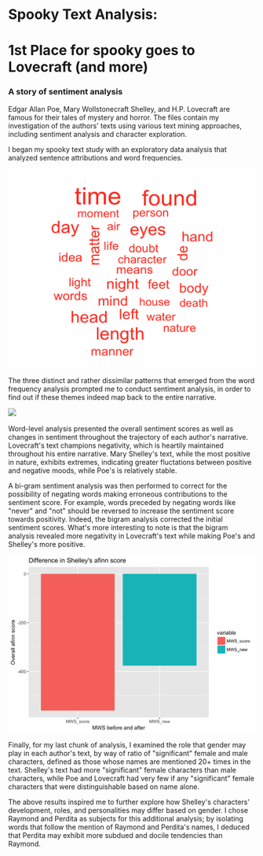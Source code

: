 # Spooky Text Analysis: 
# 1st Place for spooky goes to Lovecraft (and more)
### A story of sentiment analysis 

Edgar Allan Poe, Mary Wollstonecraft Shelley, and H.P. Lovecraft are famous for their tales of mystery and horror. The files contain my investigation of the authors' texts using various text mining approaches, including sentiment analysis and character exploration. 

I began my spooky text study with an exploratory data analysis that analyzed sentence attributions and word frequencies. 

![](../figs/wordcloud.png)

The three distinct and rather dissimilar patterns that emerged from the word frequency analysis prompted me to conduct sentiment analysis, in order to find out if these themes indeed map back to the entire narrative. 

![](../figs/sent_changes.png)

Word-level analysis presented the overall sentiment scores as well as changes in sentiment throughout the trajectory of each author's narrative. Lovecraft's text champions negativity, which is heartily maintained throughout his entire narrative. Mary Shelley's text, while the most positive in nature, exhibits extremes, indicating greater fluctations between positive and negative moods, while Poe's is relatively stable. 

A bi-gram sentiment analysis was then performed to correct for the possibility of negating words making erroneous contributions to the sentiment score. For example, words preceded by negating words like "never" and "not" should be reversed to increase the sentiment score towards positivity. Indeed, the bigram analysis corrected the initial sentiment scores. What's more interesting to note is that the bigram analysis revealed more negativity in Lovecraft's text while making Poe's and Shelley's more positive. 

![](../figs/MWS_befaft.png)

Finally, for my last chunk of analysis, I examined the role that gender may play in each author's text, by way of ratio of "significant" female and male characters, defined as those whose names are mentioned 20+ times in the text. Shelley's text had more "significant" female characters than male characters, while Poe and Lovecraft had very few if any "significant" female characters that were distinguishable based on name alone. 

The above results inspired me to further explore how Shelley's characters' development, roles, and personalities may differ based on gender. I chose Raymond and Perdita as subjects for this additional analysis; by isolating words that follow the mention of Raymond and Perdita's names, I deduced that Perdita may exhibit more subdued and docile tendencies than Raymond. 



